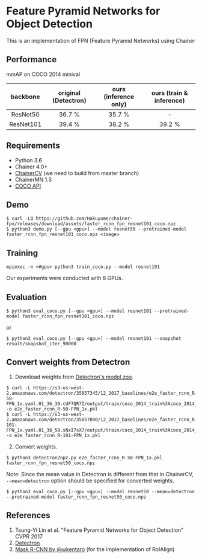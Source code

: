 # Feature Pyramid Networks for Object Detection

This is an implementation of FPN (Feature Pyramid Networks) using Chainer

## Performance

mmAP on COCO 2014 minival

| backbone | original (Detectron) | ours (inference only) | ours (train & inference) |
|:-:|:-:|:-:|:-:|
| ResNet50 | 36.7 % | 35.7 % | - |
| ResNet101 | 39.4 % | 38.2 % | 39.2 % |

## Requirements

- Python 3.6
- Chainer 4.0+
- [ChainerCV](https://github.com/chainer/chainercv) (we need to build from master branch)
- ChainerMN 1.3
- [COCO API](https://github.com/cocodataset/cocoapi)


## Demo
```
$ curl -LO https://github.com/Hakuyume/chainer-fpn/releases/download/assets/faster_rcnn_fpn_resnet101_coco.npz
$ python3 demo.py [--gpu <gpu>] --model resnet50 --pretrained-model faster_rcnn_fpn_resnet101_coco.npz <image>
```

## Training
```
mpiexec -n <#gpu> python3 train_coco.py --model resnet101
```
Our experiments were conducted with 8 GPUs.

## Evaluation
```
$ python3 eval_coco.py [--gpu <gpu>] --model resnet101 --pretrained-model faster_rcnn_fpn_resnet101_coco.npz
```
or
```
$ python3 eval_coco.py [--gpu <gpu>] --model resnet101 --snapshot result/snapshot_iter_90000
```

## Convert weights from Detectron

1. Download weights from [Detectron's model zoo](https://github.com/facebookresearch/Detectron/blob/master/MODEL_ZOO.md#end-to-end-faster--mask-r-cnn-baselines).
```
$ curl -L https://s3-us-west-2.amazonaws.com/detectron/35857345/12_2017_baselines/e2e_faster_rcnn_R-50-FPN_1x.yaml.01_36_30.cUF7QR7I/output/train/coco_2014_train%3Acoco_2014_valminusminival/generalized_rcnn/model_final.pkl -o e2e_faster_rcnn_R-50-FPN_1x.pkl
$ curl -L https://s3-us-west-2.amazonaws.com/detectron/35857890/12_2017_baselines/e2e_faster_rcnn_R-101-FPN_1x.yaml.01_38_50.sNxI7sX7/output/train/coco_2014_train%3Acoco_2014_valminusminival/generalized_rcnn/model_final.pkl -o e2e_faster_rcnn_R-101-FPN_1x.pkl
```

2. Convert weights.
```
$ python3 detectron2npz.py e2e_faster_rcnn_R-50-FPN_1x.pkl faster_rcnn_fpn_resnet50_coco.npz
```

Note: Since the mean value in Detectron is different from that in ChainerCV,
`--mean=detectron` option should be specified for converted weights.
```
$ python3 eval_coco.py [--gpu <gpu>] --model resnet50 --mean=detectron --pretrained-model faster_rcnn_fpn_resnet50_coco.npz
```

## References
1. Tsung-Yi Lin et al. "Feature Pyramid Networks for Object Detection" CVPR 2017
2. [Detectron](https://github.com/facebookresearch/Detectron)
3. [Mask R-CNN by @wkentaro](https://github.com/wkentaro/chainer-mask-rcnn) (for the implementation of RoIAlign)
